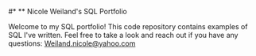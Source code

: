#* ** Nicole Weiland's SQL Portfolio

Welcome to my SQL portfolio! This code repository contains examples of SQL I've written. Feel free to take a look and reach out if you have any questions: Weiland.nicole@yahoo.com
